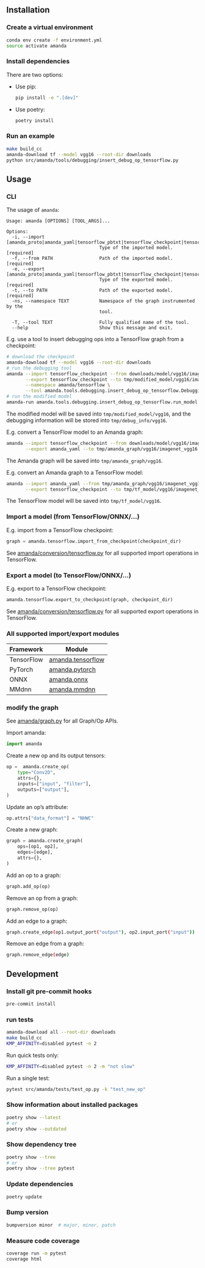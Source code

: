 ## Installation

### Create a virtual environment

```bash
conda env create -f environment.yml
source activate amanda
```

### Install dependencies

There are two options:

- Use pip:

    ```bash
    pip install -e ".[dev]"
    ```

- Use poetry:

    ```bash
    poetry install
    ```

### Run an example

```bash
make build_cc
amanda-download tf --model vgg16 --root-dir downloads
python src/amanda/tools/debugging/insert_debug_op_tensorflow.py
```

## Usage

### CLI

The usage of `amanda`:

```
Usage: amanda [OPTIONS] [TOOL_ARGS]...

Options:
  -i, --import [amanda_proto|amanda_yaml|tensorflow_pbtxt|tensorflow_checkpoint|tensorflow_saved_model|torchscript|onnx_model|onnx_graph|mmdnn]
                                  Type of the imported model.  [required]
  -f, --from PATH                 Path of the imported model.  [required]
  -e, --export [amanda_proto|amanda_yaml|tensorflow_pbtxt|tensorflow_checkpoint|tensorflow_saved_model|torchscript|onnx_model|onnx_graph|mmdnn]
                                  Type of the exported model.  [required]
  -t, --to PATH                   Path of the exported model.  [required]
  -ns, --namespace TEXT           Namespace of the graph instrumented by the
                                  tool.

  -T, --tool TEXT                 Fully qualified name of the tool.
  --help                          Show this message and exit.
```

E.g. use a tool to insert debugging ops into a TensorFlow graph from a checkpoint:

```bash
# download the checkpoint
amanda-download tf --model vgg16 --root-dir downloads
# run the debugging tool
amanda --import tensorflow_checkpoint --from downloads/model/vgg16/imagenet_vgg16.ckpt \
       --export tensorflow_checkpoint --to tmp/modified_model/vgg16/imagenet_vgg16.ckpt \
       --namespace amanda/tensorflow \
       --tool amanda.tools.debugging.insert_debug_op_tensorflow.DebuggingTool
# run the modified model
amanda-run amanda.tools.debugging.insert_debug_op_tensorflow.run_model --model-dir tmp/modified_model/vgg16
```

The modified model will be saved into `tmp/modified_model/vgg16`, and the debugging information will be stored into `tmp/debug_info/vgg16`.

E.g. convert a TensorFlow model to an Amanda graph:

```bash
amanda --import tensorflow_checkpoint --from downloads/model/vgg16/imagenet_vgg16.ckpt \
       --export amanda_yaml --to tmp/amanda_graph/vgg16/imagenet_vgg16
```

The Amanda graph will be saved into `tmp/amanda_graph/vgg16`.

E.g. convert an Amanda graph to a TensorFlow model:

```bash
amanda --import amanda_yaml --from tmp/amanda_graph/vgg16/imagenet_vgg16 \
       --export tensorflow_checkpoint --to tmp/tf_model/vgg16/imagenet_vgg16.ckpt
```

The TensorFlow model will be saved into `tmp/tf_model/vgg16`.

### Import a model (from TensorFlow/ONNX/...)

E.g. import from a TensorFlow checkpoint:

```python
graph = amanda.tensorflow.import_from_checkpoint(checkpoint_dir)
```

See [amanda/conversion/tensorflow.py](src/amanda/conversion/tensorflow.py) for all supported import operations in TensorFlow.

### Export a model (to TensorFlow/ONNX/...)

E.g. export to a TensorFlow checkpoint:

```python
amanda.tensorflow.export_to_checkpoint(graph, checkpoint_dir)
```

See [amanda/conversion/tensorflow.py](src/amanda/conversion/tensorflow.py) for all supported export operations in TensorFlow.

### All supported import/export modules

| Framework | Module |
| --- | --- |
| TensorFlow | [amanda.tensorflow](src/amanda/conversion/tensorflow.py) |
| PyTorch | [amanda.pytorch](src/amanda/conversion/pytorch.py) |
| ONNX | [amanda.onnx](src/amanda/conversion/onnx.py) |
| MMdnn | [amanda.mmdnn](src/amanda/conversion/mmdnn.py) |

### modify the graph

See [amanda/graph.py](src/amanda/graph.py) for all Graph/Op APIs.

Import amanda:

```python
import amanda
```

Create a new op and its output tensors:

```python
op =  amanda.create_op(
    type="Conv2D",
    attrs={},
    inputs=["input", "filter"],
    outputs=["output"],
)
```

Update an op’s attribute:

```python
op.attrs["data_format"] = "NHWC"
```

Create a new graph:

```python
graph = amanda.create_graph(
    ops=[op1, op2],
    edges=[edge],
    attrs={},
)
```

Add an op to a graph:

```python
graph.add_op(op)
```

Remove an op from a graph:

```python
graph.remove_op(op)
```

Add an edge to a graph:

```bash
graph.create_edge(op1.output_port("output"), op2.input_port("input"))
```

Remove an edge from a graph:

```bash
graph.remove_edge(edge)
```

## Development

### Install git pre-commit hooks

```bash
pre-commit install
```

### run tests

```bash
amanda-download all --root-dir downloads
make build_cc
KMP_AFFINITY=disabled pytest -n 2
```

Run quick tests only:

```bash
KMP_AFFINITY=disabled pytest -n 2 -m "not slow"
```

Run a single test:

```bash
pytest src/amanda/tests/test_op.py -k "test_new_op"
```

### Show information about installed packages

```bash
poetry show --latest
# or
poetry show --outdated
```

### Show dependency tree

```bash
poetry show --tree
# or
poetry show --tree pytest
```

### Update dependencies

```bash
poetry update
```

### Bump version

```bash
bumpversion minor  # major, minor, patch
```

### Measure code coverage

```bash
coverage run -m pytest
coverage html
```
